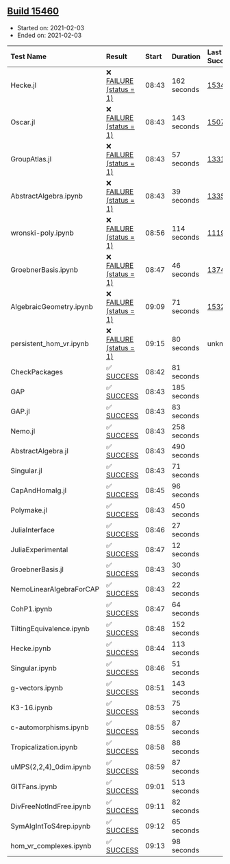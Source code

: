 ## [Build 15460](https://oscarci.mathematik.uni-kl.de/job/oscar/15460/)

* Started on: 2021-02-03
* Ended on: 2021-02-03

| Test Name    | Result | Start | Duration | Last Success | First Failure |
|:-------------|:-------|:------|:---------|:-------------|:--------------|
| Hecke.jl | ❌ [FAILURE (status = 1)](https://oscarci.mathematik.uni-kl.de/job/oscar/15460/artifact/logs/build-15460/Hecke.jl.log) | 08:43 | 162 seconds | [15344](https://oscarci.mathematik.uni-kl.de/job/oscar/15344/) | [15348](https://oscarci.mathematik.uni-kl.de/job/oscar/15348/) |
| Oscar.jl | ❌ [FAILURE (status = 1)](https://oscarci.mathematik.uni-kl.de/job/oscar/15460/artifact/logs/build-15460/Oscar.jl.log) | 08:43 | 143 seconds | [15079](https://oscarci.mathematik.uni-kl.de/job/oscar/15079/) | [15080](https://oscarci.mathematik.uni-kl.de/job/oscar/15080/) |
| GroupAtlas.jl | ❌ [FAILURE (status = 1)](https://oscarci.mathematik.uni-kl.de/job/oscar/15460/artifact/logs/build-15460/GroupAtlas.jl.log) | 08:43 | 57 seconds | [13311](https://oscarci.mathematik.uni-kl.de/job/oscar/13311/) | [13312](https://oscarci.mathematik.uni-kl.de/job/oscar/13312/) |
| AbstractAlgebra.ipynb | ❌ [FAILURE (status = 1)](https://oscarci.mathematik.uni-kl.de/job/oscar/15460/artifact/logs/build-15460/AbstractAlgebra.ipynb.log) | 08:43 | 39 seconds | [13355](https://oscarci.mathematik.uni-kl.de/job/oscar/13355/) | [13356](https://oscarci.mathematik.uni-kl.de/job/oscar/13356/) |
| wronski-poly.ipynb | ❌ [FAILURE (status = 1)](https://oscarci.mathematik.uni-kl.de/job/oscar/15460/artifact/logs/build-15460/wronski-poly.ipynb.log) | 08:56 | 114 seconds | [11192](https://oscarci.mathematik.uni-kl.de/job/oscar/11192/) | [11193](https://oscarci.mathematik.uni-kl.de/job/oscar/11193/) |
| GroebnerBasis.ipynb | ❌ [FAILURE (status = 1)](https://oscarci.mathematik.uni-kl.de/job/oscar/15460/artifact/logs/build-15460/GroebnerBasis.ipynb.log) | 08:47 | 46 seconds | [13748](https://oscarci.mathematik.uni-kl.de/job/oscar/13748/) | [13749](https://oscarci.mathematik.uni-kl.de/job/oscar/13749/) |
| AlgebraicGeometry.ipynb | ❌ [FAILURE (status = 1)](https://oscarci.mathematik.uni-kl.de/job/oscar/15460/artifact/logs/build-15460/AlgebraicGeometry.ipynb.log) | 09:09 | 71 seconds | [15322](https://oscarci.mathematik.uni-kl.de/job/oscar/15322/) | [15323](https://oscarci.mathematik.uni-kl.de/job/oscar/15323/) |
| persistent_hom_vr.ipynb | ❌ [FAILURE (status = 1)](https://oscarci.mathematik.uni-kl.de/job/oscar/15460/artifact/logs/build-15460/persistent_hom_vr.ipynb.log) | 09:15 | 80 seconds | unknown | unknown |
| CheckPackages | ✅ [SUCCESS](https://oscarci.mathematik.uni-kl.de/job/oscar/15460/artifact/logs/build-15460/CheckPackages.log) | 08:42 | 81 seconds |  |  |
| GAP | ✅ [SUCCESS](https://oscarci.mathematik.uni-kl.de/job/oscar/15460/artifact/logs/build-15460/GAP.log) | 08:43 | 185 seconds |  |  |
| GAP.jl | ✅ [SUCCESS](https://oscarci.mathematik.uni-kl.de/job/oscar/15460/artifact/logs/build-15460/GAP.jl.log) | 08:43 | 83 seconds |  |  |
| Nemo.jl | ✅ [SUCCESS](https://oscarci.mathematik.uni-kl.de/job/oscar/15460/artifact/logs/build-15460/Nemo.jl.log) | 08:43 | 258 seconds |  |  |
| AbstractAlgebra.jl | ✅ [SUCCESS](https://oscarci.mathematik.uni-kl.de/job/oscar/15460/artifact/logs/build-15460/AbstractAlgebra.jl.log) | 08:43 | 490 seconds |  |  |
| Singular.jl | ✅ [SUCCESS](https://oscarci.mathematik.uni-kl.de/job/oscar/15460/artifact/logs/build-15460/Singular.jl.log) | 08:43 | 71 seconds |  |  |
| CapAndHomalg.jl | ✅ [SUCCESS](https://oscarci.mathematik.uni-kl.de/job/oscar/15460/artifact/logs/build-15460/CapAndHomalg.jl.log) | 08:45 | 96 seconds |  |  |
| Polymake.jl | ✅ [SUCCESS](https://oscarci.mathematik.uni-kl.de/job/oscar/15460/artifact/logs/build-15460/Polymake.jl.log) | 08:43 | 450 seconds |  |  |
| JuliaInterface | ✅ [SUCCESS](https://oscarci.mathematik.uni-kl.de/job/oscar/15460/artifact/logs/build-15460/JuliaInterface.log) | 08:46 | 27 seconds |  |  |
| JuliaExperimental | ✅ [SUCCESS](https://oscarci.mathematik.uni-kl.de/job/oscar/15460/artifact/logs/build-15460/JuliaExperimental.log) | 08:47 | 12 seconds |  |  |
| GroebnerBasis.jl | ✅ [SUCCESS](https://oscarci.mathematik.uni-kl.de/job/oscar/15460/artifact/logs/build-15460/GroebnerBasis.jl.log) | 08:43 | 30 seconds |  |  |
| NemoLinearAlgebraForCAP | ✅ [SUCCESS](https://oscarci.mathematik.uni-kl.de/job/oscar/15460/artifact/logs/build-15460/NemoLinearAlgebraForCAP.log) | 08:43 | 22 seconds |  |  |
| CohP1.ipynb | ✅ [SUCCESS](https://oscarci.mathematik.uni-kl.de/job/oscar/15460/artifact/logs/build-15460/CohP1.ipynb.log) | 08:47 | 64 seconds |  |  |
| TiltingEquivalence.ipynb | ✅ [SUCCESS](https://oscarci.mathematik.uni-kl.de/job/oscar/15460/artifact/logs/build-15460/TiltingEquivalence.ipynb.log) | 08:48 | 152 seconds |  |  |
| Hecke.ipynb | ✅ [SUCCESS](https://oscarci.mathematik.uni-kl.de/job/oscar/15460/artifact/logs/build-15460/Hecke.ipynb.log) | 08:44 | 113 seconds |  |  |
| Singular.ipynb | ✅ [SUCCESS](https://oscarci.mathematik.uni-kl.de/job/oscar/15460/artifact/logs/build-15460/Singular.ipynb.log) | 08:46 | 51 seconds |  |  |
| g-vectors.ipynb | ✅ [SUCCESS](https://oscarci.mathematik.uni-kl.de/job/oscar/15460/artifact/logs/build-15460/g-vectors.ipynb.log) | 08:51 | 143 seconds |  |  |
| K3-16.ipynb | ✅ [SUCCESS](https://oscarci.mathematik.uni-kl.de/job/oscar/15460/artifact/logs/build-15460/K3-16.ipynb.log) | 08:53 | 75 seconds |  |  |
| c-automorphisms.ipynb | ✅ [SUCCESS](https://oscarci.mathematik.uni-kl.de/job/oscar/15460/artifact/logs/build-15460/c-automorphisms.ipynb.log) | 08:55 | 87 seconds |  |  |
| Tropicalization.ipynb | ✅ [SUCCESS](https://oscarci.mathematik.uni-kl.de/job/oscar/15460/artifact/logs/build-15460/Tropicalization.ipynb.log) | 08:58 | 88 seconds |  |  |
| uMPS(2,2,4)_0dim.ipynb | ✅ [SUCCESS](https://oscarci.mathematik.uni-kl.de/job/oscar/15460/artifact/logs/build-15460/uMPS-2-2-4-_0dim.ipynb.log) | 08:59 | 87 seconds |  |  |
| GITFans.ipynb | ✅ [SUCCESS](https://oscarci.mathematik.uni-kl.de/job/oscar/15460/artifact/logs/build-15460/GITFans.ipynb.log) | 09:01 | 513 seconds |  |  |
| DivFreeNotIndFree.ipynb | ✅ [SUCCESS](https://oscarci.mathematik.uni-kl.de/job/oscar/15460/artifact/logs/build-15460/DivFreeNotIndFree.ipynb.log) | 09:11 | 82 seconds |  |  |
| SymAlgIntToS4rep.ipynb | ✅ [SUCCESS](https://oscarci.mathematik.uni-kl.de/job/oscar/15460/artifact/logs/build-15460/SymAlgIntToS4rep.ipynb.log) | 09:12 | 65 seconds |  |  |
| hom_vr_complexes.ipynb | ✅ [SUCCESS](https://oscarci.mathematik.uni-kl.de/job/oscar/15460/artifact/logs/build-15460/hom_vr_complexes.ipynb.log) | 09:13 | 98 seconds |  |  |
